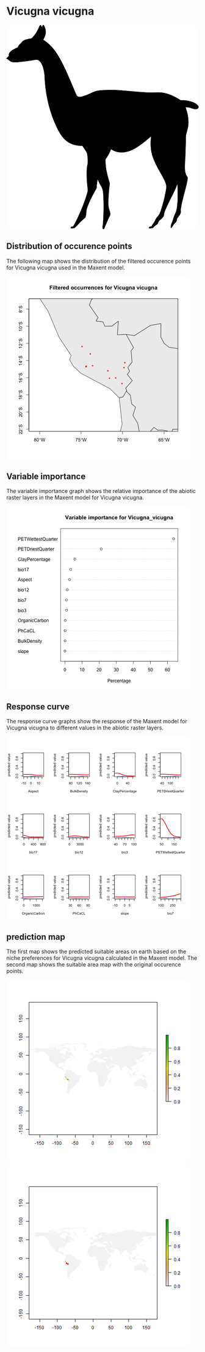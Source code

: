 # Vicugna vicugna 

![](image_taxa.png) 

## Distribution of occurence points 
The following map shows the distribution of the filtered occurence points for Vicugna vicugna used in the Maxent model. 

![](occurrences.png)
    
## Variable importance 
The variable importance graph shows the relative importance of the abiotic raster layers in the  Maxent model for Vicugna vicugna. 

![](valid_maxent_variable_importance.png)
    
## Response curve 
The response curve graphs show the response of the Maxent model for Vicugna vicugna to different values in the abiotic raster layers. 

![](valid_maxent_response_curve.png)
    
## prediction map 
The first map shows the predicted suitable areas on earth based on the niche preferences for Vicugna vicugna calculated in the Maxent model. The second map shows the suitable area map with the original occurence points.

![](prediction_map.png)
![](prediction_occurence_map.png)
    
